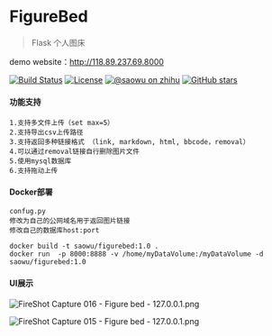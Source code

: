 # FigureBed

>Flask 个人图床

demo website：http://118.89.237.69.8000

[![Build Status](https://img.shields.io/travis/otale/tale.svg?style=flat-square)](https://github.com/saowu/FigureBed)
[![License](https://img.shields.io/badge/license-MIT-4EB1BA.svg?style=flat-square)](https://github.com/saowu/FigureBed)
[![@saowu on zhihu](https://img.shields.io/badge/zhihu-saowu-red.svg?style=flat-square)](https://www.zhihu.com/people/saowu)
[![GitHub stars](https://img.shields.io/github/stars/saowu/FigureBed.svg?style=flat-square)](https://github.com/saowu/FigureBed/stargazers)

#### 功能支持
```
1.支持多文件上传（set max=5）
2.支持导出csv上传路径
3.支持返回多种链接格式 （link, markdown, html, bbcode，removal）
4.可以通过removal链接自行删除图片文件
5.使用mysql数据库
6.支持拖动上传
```
#### Docker部署
```
confug.py
修改为自己的公网域名用于返回图片链接
修改自己的数据库host:port

docker build -t saowu/figurebed:1.0 .
docker run  -p 8000:8888 -v /home/myDataVolume:/myDataVolume -d saowu/figurebed:1.0
```

#### UI展示

![FireShot Capture 016 - Figure bed - 127.0.0.1.png](https://i.loli.net/2020/03/08/w2DySmnMEWtFNck.png)

![FireShot Capture 015 - Figure bed - 127.0.0.1.png](https://i.loli.net/2020/03/07/q3H1JDFRSwCLm87.png)
